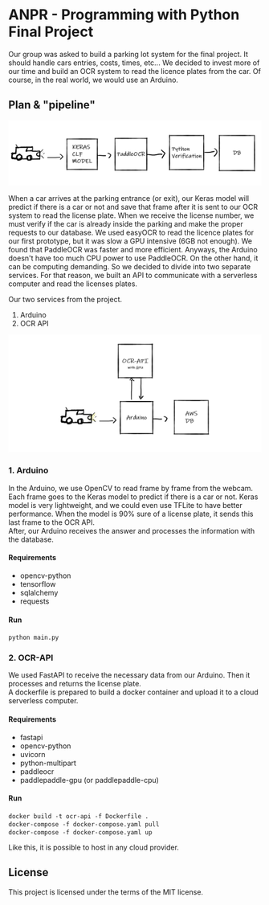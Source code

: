 # ANPR - Programming with Python Final Project

Our group was asked to build a parking lot system for the final project. It should handle cars entries, costs, times, etc...
We decided to invest more of our time and build an OCR system to read the licence plates from the car. Of course, in the real world, we would use an Arduino.

## Plan & "pipeline"

![Pipeline](docs/pipeline.jpg "ANPR pipeline")

When a car arrives at the parking entrance (or exit), our Keras model will predict if there is a car or not and save that frame after it is sent to our OCR system to read the license plate.
When we receive the license number, we must verify if the car is already inside the parking and make the proper requests to our database.
We used easyOCR to read the licence plates for our first prototype, but it was slow a GPU intensive (6GB not enough). 
We found that PaddleOCR was faster and more efficient. Anyways, the Arduino doesn't have too much CPU power to use PaddleOCR. On the other hand, it can be computing demanding. So we decided to divide into two separate services.
For that reason, we built an API to communicate with a serverless computer and read the licenses plates.

Our two services from the project. 
1. Arduino
2. OCR API

![System](docs/system.jpg "ANPR pipeline")

### 1. Arduino
In the Arduino, we use OpenCV to read frame by frame from the webcam. Each frame goes to the Keras model to predict if there is a car or not.
Keras model is very lightweight, and we could even use TFLite to have better performance.
When the model is 90% sure of a license plate, it sends this last frame to the OCR API.
<br>
After, our Arduino receives the answer and processes the information with the database.

#### Requirements
* opencv-python
* tensorflow
* sqlalchemy
* requests

#### Run
```
python main.py
```

### 2. OCR-API
We used FastAPI to receive the necessary data from our Arduino. 
Then it processes and returns the license plate.
<br>
A dockerfile is prepared to build a docker container and upload it to a cloud serverless computer.

#### Requirements
* fastapi
* opencv-python
* uvicorn
* python-multipart
* paddleocr
* paddlepaddle-gpu (or paddlepaddle-cpu)

#### Run
```
docker build -t ocr-api -f Dockerfile .
docker-compose -f docker-compose.yaml pull
docker-compose -f docker-compose.yaml up
```

Like this, it is possible to host in any cloud provider. 

## License
This project is licensed under the terms of the MIT license.